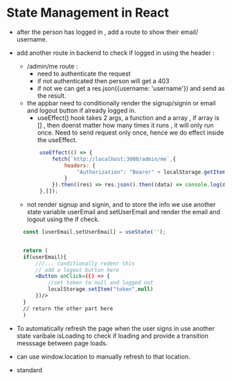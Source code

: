 # State Management in React

- after the person has logged in , add a route to show their email/ username.
- add another route in backend to check if logged in using the header :
  - /admin/me route :
    - need to authenticate the request 
    - if not authenticated then person will get a 403 
    - if not we can get a res.json({username: 'username'}) and send as the result.
  - the appbar need to conditionally render the signup/signin or email and logout button if already logged in.
    - useEffect() hook takes 2 args, a function and a array , if array is [] , then doenst matter how many times it runs , it will only run once. Need to send request only once, hence we do effect inside the  useEffect.
    ```jsx 
        useEffect(() => {
            fetch(`http://localhost:3000/admin/me`,{
                headers: {
                    "Authorization": "Bearer" + localStorage.getItem("token");
                }
            }).then((res) => res.json().then((data) => console.log(data)));
        },[]);
    ```
  - not render signup and signin, and to store the info we use another state variable userEmail and setUserEmail and render the email and logout using the if check.
  ```jsx 
    const [userEmail,setUserEmail] = useState('');


    return (
    if(userEmail){
        ///... conditionally redenr this 
        // add a logout button here 
        <Button onClick=(() => {
            //set token to null and logged out 
            localStorage.setItem("token",null)
        })/>
    }
    // return the other part here 
    ) 
  ```

-  To automatically refresh the page when the user signs in use another state varibale isLoading to check if loading and provide a transition messsage between page loads.
- can use window.location to manually refresh to that location.

- standard 
